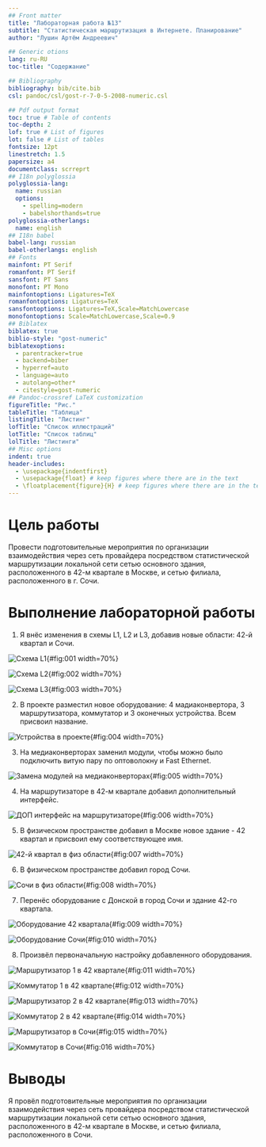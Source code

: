 ```yaml
---
## Front matter
title: "Лабораторная работа №13"
subtitle: "Статистическая маршрутизация в Интернете. Планирование"
author: "Лушин Артём Андреевич"

## Generic otions
lang: ru-RU
toc-title: "Содержание"

## Bibliography
bibliography: bib/cite.bib
csl: pandoc/csl/gost-r-7-0-5-2008-numeric.csl

## Pdf output format
toc: true # Table of contents
toc-depth: 2
lof: true # List of figures
lot: false # List of tables
fontsize: 12pt
linestretch: 1.5
papersize: a4
documentclass: scrreprt
## I18n polyglossia
polyglossia-lang:
  name: russian
  options:
	- spelling=modern
	- babelshorthands=true
polyglossia-otherlangs:
  name: english
## I18n babel
babel-lang: russian
babel-otherlangs: english
## Fonts
mainfont: PT Serif
romanfont: PT Serif
sansfont: PT Sans
monofont: PT Mono
mainfontoptions: Ligatures=TeX
romanfontoptions: Ligatures=TeX
sansfontoptions: Ligatures=TeX,Scale=MatchLowercase
monofontoptions: Scale=MatchLowercase,Scale=0.9
## Biblatex
biblatex: true
biblio-style: "gost-numeric"
biblatexoptions:
  - parentracker=true
  - backend=biber
  - hyperref=auto
  - language=auto
  - autolang=other*
  - citestyle=gost-numeric
## Pandoc-crossref LaTeX customization
figureTitle: "Рис."
tableTitle: "Таблица"
listingTitle: "Листинг"
lofTitle: "Список иллюстраций"
lotTitle: "Список таблиц"
lolTitle: "Листинги"
## Misc options
indent: true
header-includes:
  - \usepackage{indentfirst}
  - \usepackage{float} # keep figures where there are in the text
  - \floatplacement{figure}{H} # keep figures where there are in the text
---
```


# Цель работы

Провести подготовительные мероприятия по организации взаимодействия через сеть провайдера посредством статистической маршрутизации локальной сети сетью основного здания, расположенного в 42-м квартале в Москве, и сетью филиала, расположенного в г. Сочи. 

# Выполнение лабораторной работы

1) Я внёс изменения в схемы L1, L2 и L3, добавив новые области: 42-й квартал и Сочи.

![Схема L1](/home/aalushin1/study_2025-2026_net-admin/labs/lab13/report/image/2.jpg){#fig:001 width=70%}

![Cхема L2](/home/aalushin1/study_2025-2026_net-admin/labs/lab13/report/image/1.jpg){#fig:002 width=70%}

![Cхема L3](/home/aalushin1/study_2025-2026_net-admin/labs/lab13/report/image/3.jpg){#fig:003 width=70%}

2) В проекте разместил новое оборудование: 4 мадиаконвертора, 3 маршрутизатора, коммутатор и 3 оконечных устройства. Всем присвоил название. 

![Устройства в проекте](/home/aalushin1/study_2025-2026_net-admin/labs/lab13/report/image/4.jpg){#fig:004 width=70%}

3) На медиаконверторах заменил модули, чтобы можно было подключить витую пару по оптоволокну и Fast Ethernet. 

![Замена модулей на медиаконверторах](/home/aalushin1/study_2025-2026_net-admin/labs/lab13/report/image/5.jpg){#fig:005 width=70%}

4) На маршрутизаторе в 42-м квартале добавил дополнительный интерфейс.

![ДОП интерфейс на маршрутизаторе](/home/aalushin1/study_2025-2026_net-admin/labs/lab13/report/image/6.jpg){#fig:006 width=70%}

5) В физическом пространстве добавил в Москве новое здание - 42 квартал и присвоил ему соответствующее имя.

![42-й квартал в физ области](/home/aalushin1/study_2025-2026_net-admin/labs/lab13/report/image/7.jpg){#fig:007 width=70%}

6) В физическом пространстве добавил город Сочи.

![Сочи в физ области](/home/aalushin1/study_2025-2026_net-admin/labs/lab13/report/image/8.jpg){#fig:008 width=70%}

7) Перенёс оборудование с Донской в город Сочи и здание 42-го квартала. 

![Оборудование 42 квартала](/home/aalushin1/study_2025-2026_net-admin/labs/lab13/report/image/9.jpg){#fig:009 width=70%}

![Оборудование Сочи](/home/aalushin1/study_2025-2026_net-admin/labs/lab13/report/image/10.jpg){#fig:010 width=70%}

8) Произвёл первоначальную настройку добавленного оборудования. 

![Маршрутизатор 1 в 42 квартале](/home/aalushin1/study_2025-2026_net-admin/labs/lab13/report/image/11.jpg){#fig:011 width=70%}

![Коммутатор 1 в 42 квартале](/home/aalushin1/study_2025-2026_net-admin/labs/lab13/report/image/12.jpg){#fig:012 width=70%}

![Маршрутизатор 2 в 42 квартале](/home/aalushin1/study_2025-2026_net-admin/labs/lab13/report/image/13.jpg){#fig:013 width=70%}

![Коммутатор 2 в 42 квартале](/home/aalushin1/study_2025-2026_net-admin/labs/lab13/report/image/14.jpg){#fig:014 width=70%}

![Маршрутизатор в Сочи](/home/aalushin1/study_2025-2026_net-admin/labs/lab13/report/image/16.jpg){#fig:015 width=70%}

![Коммутатор в Сочи](/home/aalushin1/study_2025-2026_net-admin/labs/lab13/report/image/15.jpg){#fig:016 width=70%}

# Выводы

Я провёл подготовительные мероприятия по организации взаимодействия через сеть провайдера посредством статистической маршрутизации локальной сети сетью основного здания, расположенного в 42-м квартале в Москве, и сетью филиала, расположенного в Сочи. 
